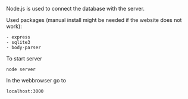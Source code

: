 Node.js is used to connect the database with the server.

Used packages (manual install might be needed if the website does not work):
```
- express
- sqlite3
- body-parser
```

To start server
```
node server
```
In the webbrowser go to
```
localhost:3000
```
